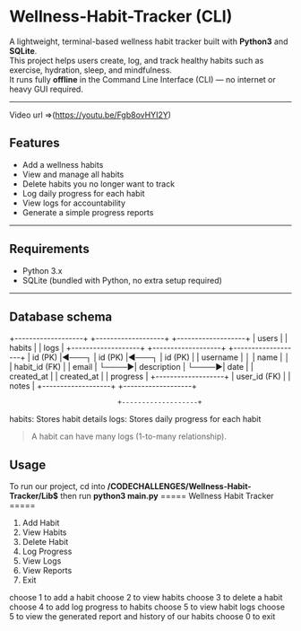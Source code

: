 # Wellness-Habit-Tracker (CLI)

A lightweight, terminal-based wellness habit tracker built with **Python3** and **SQLite**.  
This project helps users create, log, and track healthy habits such as exercise, hydration, sleep, and mindfulness.  
It runs fully **offline** in the Command Line Interface (CLI) — no internet or heavy GUI required.  

---
Video url =>(https://youtu.be/Fgb8ovHYI2Y)

## Features
- Add a wellness habits  
- View and manage all habits  
- Delete habits you no longer want to track 
- Log daily progress for each habit  
- View logs for accountability  
- Generate a simple progress reports  
 

---

## Requirements
- Python 3.x  
- SQLite (bundled with Python, no extra setup required)  

---
## Database schema

+-------------------+          +-------------------+          +-------------------+
|      users        |          |      habits       |          |       logs        |
+-------------------+          +-------------------+          +-------------------+
| id (PK)           |◄───┐     | id (PK)           |◄───┐     | id (PK)           |
| username          |    │     | name              |    │     | habit_id (FK)     |
| email             |    └────▶| description       |    └────▶| date              |
| created_at        |          | created_at        |          | progress          |
+-------------------+          | user_id (FK)      |          | notes             |
                               +-------------------+          +-------------------+

                               +-------------------+


habits: Stores habit details
logs: Stores daily progress for each habit

>A habit can have many logs (1-to-many relationship).

## Usage
To run our project, cd into **/CODECHALLENGES/Wellness-Habit-Tracker/Lib$** 
then run **python3 main.py**
===== Wellness Habit Tracker =====
1. Add Habit
2. View Habits
3. Delete Habit
4. Log Progress
5. View Logs
6. View Reports
0. Exit

choose 1 to add a habit
choose 2 to view habits
choose 3 to delete a habit
choose 4 to add log progress to habits
choose 5 to view habit logs
choose 5 to view the generated report and history of our habits
choose 0 to exit
